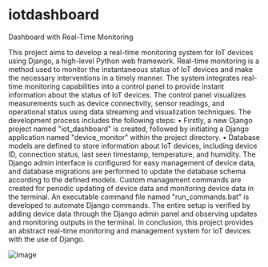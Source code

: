 ﻿# iotdashboard
 Dashboard with Real-Time Monitoring

 This project aims to develop a real-time monitoring system for IoT devices using Django, a
high-level Python web framework. Real-time monitoring is a method used to monitor the
instantaneous status of IoT devices and make the necessary interventions in a timely manner.
The system integrates real-time monitoring capabilities into a control panel to provide instant
information about the status of IoT devices. The control panel visualizes measurements such as
device connectivity, sensor readings, and operational status using data streaming and
visualization techniques.
The development process includes the following steps:
• Firstly, a new Django project named "iot_dashboard" is created, followed by initiating a
Django application named "device_monitor" within the project directory.
• Database models are defined to store information about IoT devices, including device
ID, connection status, last seen timestamp, temperature, and humidity.
The Django admin interface is configured for easy management of device data, and database
migrations are performed to update the database schema according to the defined models.
Custom management commands are created for periodic updating of device data and
monitoring device data in the terminal.
An executable command file named "run_commands.bat" is developed to automate Django
commands. The entire setup is verified by adding device data through the Django admin panel
and observing updates and monitoring outputs in the terminal.
In conclusion, this project provides an abstract real-time monitoring and management system
for IoT devices with the use of Django.

![image](https://github.com/user-attachments/assets/dfe911f1-73dc-40e6-8efd-8902ea940aa4)

